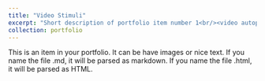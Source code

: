 ```yaml
---
title: "Video Stimuli"
excerpt: "Short description of portfolio item number 1<br/><video autoplay loop src='/files/306.mp4'>"
collection: portfolio
---
```


This is an item in your portfolio. It can be have images or nice text. If you name the file .md, it will be parsed as markdown. If you name the file .html, it will be parsed as HTML. 
